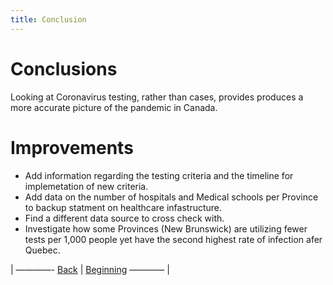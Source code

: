 ```yaml
---
title: Conclusion
---
```


# Conclusions

Looking at Coronavirus testing, rather than cases, provides produces a more accurate picture of the pandemic in Canada.


# Improvements

- Add information regarding the testing criteria and the timeline for implemetation of new criteria.
- Add data on the number of hospitals and Medical schools per Province to backup statment on healthcare infastructure.
- Find a different data source to cross check with.
- Investigate how some Provinces (New Brunswick) are utilizing fewer tests per 1,000 people yet have the second highest rate of infection afer Quebec.





<p>| ————-
<a href="https://acarmichael20.github.io/Canada-Covid-Testing/page4.html">Back</a> | <a href="https://acarmichael20.github.io/Canada-Covid-Testing/">Beginning</a>
———— |</p>
